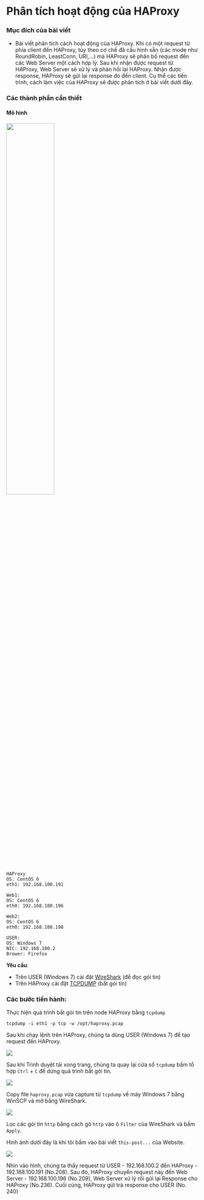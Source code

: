 # Phân tích hoạt động của HAProxy

### Mục đích của bài viết

- Bài viết phân tích cách hoạt động của HAProxy. Khi có một request từ phía client đến HAProxy, tùy theo cơ chế đã cấu hình sẵn (các mode như RoundRobin, LeastConn, URI,...) mà HAProxy sẽ phân bố request đến các Web Server một cách hợp lý. Sau khi nhận được request từ HAProxy, Web Server sẽ xử lý và phản hồi lại HAProxy. Nhận được response, HAProxy sẽ gửi lại response đó đến client. Cụ thể các tiến trình, cách làm việc của HAProxy sẽ được phân tích ở bài viết dưới đây.

### Các thành phần cần thiết

#### Mô hình

<img width=50% src="http://image.prntscr.com/image/067e2cd01f2c4d908a37af18f43854a0.png" />

```
HAProxy
OS: CentOS 6
eth1: 192.168.100.191

Web1:
OS: CentOS 6
eth0: 192.168.100.196

Web2:
OS: CentOS 6
eth0: 192.168.100.198

USER:
OS: Windows 7
NIC: 192.168.100.2
Brower: Firefox
```

**Yêu cầu**: 
- Trên USER (Windows 7) cài đặt  <a href="https://github.com/hoangdh/Wireshark">WireShark</a> (để đọc gói tin)
- Trên HAProxy cài đặt <a href="https://github.com/hoangdh/tcpdump-tonghop">TCPDUMP</a> (bắt gói tin)

### Các bước tiến hành:

Thực hiện quá trình bắt gói tin trên node HAProxy bằng `tcpdump`

```
tcpdump -i eth1 -p tcp -w /opt/haproxy.pcap
```

Sau khi chạy lệnh trên HAProxy, chúng ta dùng USER (Windows 7) để tạo request đến HAProxy.

<img src="http://image.prntscr.com/image/b8e2032a381746528baf779fbec09304.png" />

Sau khi Trình duyệt tải xong trang, chúng ta quay lại cửa sổ `tcpdump` bấm tổ hợp `Ctrl` + `C` để dừng quá trình bắt gói tin.

<img src="http://image.prntscr.com/image/e3d2113f331545ae966c4c38a4b167a7.png" />

Copy file `haproxy.pcap` vừa capture từ `tcpdump` về máy Windows 7 bằng WinSCP và mở bằng WireShark.

<img src="http://image.prntscr.com/image/0d50311ac5bd47e8b0fa7592f0313473.png" />

Lọc các gói tin `http` bằng cách gõ `http` vào ô `Filter` của WireShark và bấm `Apply`.

Hình ảnh dưới đây là khi tôi bấm vào bài viết `this-post...` của Website.

<img src="http://image.prntscr.com/image/c77f950d48de44adbe4ac50bee8b695a.png" />

Nhìn vào hình, chúng ta thấy request từ USER - 192.168.100.2 đến HAProxy - 192.168.100.191 (No.208). Sau đó, HAProxy chuyển request này đến Web Server - 192.168.100.196 (No.209), Web Server xử lý rồi gửi lại Response cho HAProxy (No.236). Cuối cùng, HAProxy gửi trả response cho USER (No. 240)

